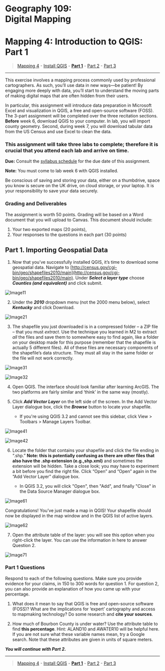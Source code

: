 # Geography 109:<br>Digital Mapping

# Mapping 4: Introduction to QGIS: Part 1

> [Mapping 4](../README.md) - [Install QGIS](../Install_QGIS/M4_Install_QGIS.md) - [**Part 1**](M4_Part_1.md) - [Part 2](../Part_2/M4_Part_2.md) - [Part 3](../Part_3/M4_Part_3.md)

___

This exercise involves a mapping process commonly used by professional cartographers. As such, you’ll use data in new ways—be patient! By engaging more deeply with data, you’ll start to understand the moving parts of making digital maps that are often hidden from their users.

In particular, this assignment will introduce data preparation in Microsoft Excel and visualization in QGIS, a free and open-source software (FOSS). The 3-part assignment will be completed over the three recitation sections. **Before** week 6, download QGIS to your computer. In lab, you will import county geometry. Second, during week 7, you will download tabular data from the US Census and use Excel to clean the data.

### This assignment will take three labs to complete; therefore it is crucial that you attend each lab and arrive on time.

**Due:** Consult the [syllabus schedule](../../syllabus.md#viii-schedule) for the due date of this assignment.

**Note:** You must come to lab week 6 with QGIS installed.

Be conscious of saving and storing your data, either on a thumbdrive, space you know is secure on the UK drive, on cloud storage, or your laptop. It is your responsibility to save your data securely.

### Grading and Deliverables 

The assignment is worth 50 points. Grading will be based on a Word document that you will upload to Canvas. This document should include:

1. Your two exported maps (20 points),
2. Your responses to the questions in each part (30 points)

## Part 1. Importing Geospatial Data

1. Now that you’ve successfully installed QGIS, it’s time to download some geospatial data. Navigate to [http://census.gov/cgi-bin/geo/shapefiles2010/main](http://census.gov/cgi-bin/geo/shapefiles2010/main). Under **_Select a layer type_** choose **_Counties (and equivalent)_** and click submit.

![Image11](images/Image11.jpeg)

2. Under the **_2010_** dropdown menu (not the 2000 menu below), select **_Kentucky_** and click Download.

![Image21](images/Image21.jpeg)

3. The shapefile you just downloaded is in a compressed folder – a ZIP file – that you must _extract_. Use the technique you learned in M2 to extract _all_ the files and save them to somewhere easy to find again, like a folder on your desktop made for this purpose (remember that the shapefile is actually 5 different files). All of these files are necessary components of the shapefile’s data structure. They must all stay in the same folder or the file will not work correctly.

![Image31](images/Image31.jpeg)

![Image32](images/Image32.jpeg)

4. Open QGIS. The interface should look familiar after learning ArcGIS. The two platforms are fairly similar and ‘think’ in the same way (mostly).

5. Click **_Add Vector Layer_** on the left side of the screen. In the Add Vector Layer dialogue box, click the **_Browse_** button to locate your shapefile.

    * If you're using QGIS 3.2 and cannot see this sidebar, click View > Toolbars > Manage Layers Toolbar.

![Image41](images/Image51.jpeg)

![Image42](images/Image52.jpeg)

6. Locate the folder that contains your shapefile and click the file ending in “.shp.” **Note: this is potentially confusing as there are other files that also have the .shp extension (e.g.,shp.xml)** and sometimes the extension will be hidden. Take a close look; you may have to experiment a bit before you find the right file. Click “Open” and “Open” again in the “Add Vector Layer” dialogue box.

    * In QGIS 3.2, you will click "Open", then "Add", and finally "Close" in the Data Source Manager dialogue box.

![Image61](images/Image61.jpeg)

Congratulations! You’ve just made a map in QGIS! Your shapefile should now be displayed in the map window and in the QGIS list of active layers.

![Image62](images/Image62.jpeg)

7. Open the attribute table of the layer: you will see this option when you right-click the layer. You can use the information in here to answer Question 2.

![Image71](images/Image71.jpeg)

### Part 1 Questions

Respond to each of the following questions. Make sure you provide evidence for your claims, in 150 to 300 words for question 1. For question 2, you can also provide an explanation of how you came up with your percentage.

1. What does it mean to say that QGIS is free and open-source software (FOSS)? What are the implications for ‘expert’ cartography and access to mapmaking technology? Do some research and **cite your sources**.

2. How much of Bourbon County is under water? Use the attribute table to find **this percentage**. Hint: ALAND10 and AWATER10 will be helpful here. If you are not sure what these variable names mean, try a Google search. Note that these attributes are given in units of square meters.

**_You will continue with Part 2._**

___

> [Mapping 4](../README.md) - [Install QGIS](../Install_QGIS/M4_Install_QGIS.md) - [**Part 1**](M4_Part_1.md) - [Part 2](../Part_2/M4_Part_2.md) - [Part 3](../Part_3/M4_Part_3.md)
